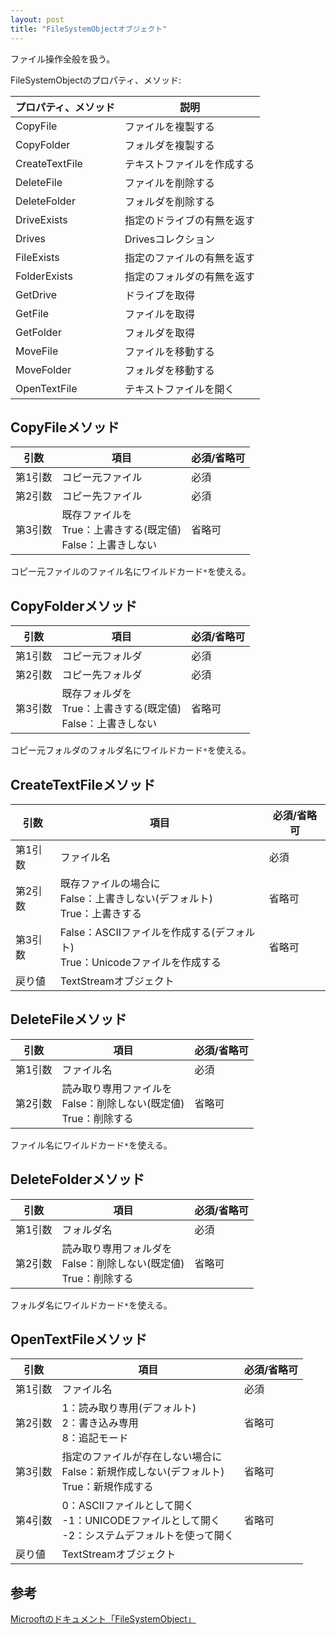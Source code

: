 ```yaml
---
layout: post
title: "FileSystemObjectオブジェクト"
---
```


ファイル操作全般を扱う。
 
FileSystemObjectのプロパティ、メソッド:

|プロパティ、メソッド|説明|
|---|---|
|CopyFile|ファイルを複製する|
|CopyFolder|フォルダを複製する|
|CreateTextFile|テキストファイルを作成する|
|DeleteFile|ファイルを削除する|
|DeleteFolder|フォルダを削除する|
|DriveExists|指定のドライブの有無を返す|
|Drives|Drivesコレクション|
|FileExists|指定のファイルの有無を返す|
|FolderExists|指定のフォルダの有無を返す|
|GetDrive|ドライブを取得|
|GetFile|ファイルを取得|
|GetFolder|フォルダを取得|
|MoveFile|ファイルを移動する|
|MoveFolder|フォルダを移動する|
|OpenTextFile|テキストファイルを開く|

## CopyFileメソッド

|引数|項目|必須/省略可|
|---|---|---|
|第1引数|コピー元ファイル|必須|
|第2引数|コピー先ファイル|必須|
|第3引数|既存ファイルを<br />True：上書きする(既定値)<br />False：上書きしない|省略可|

コピー元ファイルのファイル名にワイルドカード`*`を使える。

## CopyFolderメソッド

|引数|項目|必須/省略可|
|---|---|---|
|第1引数|コピー元フォルダ|必須|
|第2引数|コピー先フォルダ|必須|
|第3引数|既存フォルダを<br />True：上書きする(既定値)<br />False：上書きしない|省略可|

コピー元フォルダのフォルダ名にワイルドカード`*`を使える。

## CreateTextFileメソッド

|引数|項目|必須/省略可|
|---|---|---|
|第1引数|ファイル名|必須|
|第2引数|既存ファイルの場合に<br />False：上書きしない(デフォルト)<br />True：上書きする|省略可|
|第3引数|False：ASCIIファイルを作成する(デフォルト)<br />True：Unicodeファイルを作成する|省略可|
|戻り値|TextStreamオブジェクト||

## DeleteFileメソッド

|引数|項目|必須/省略可|
|---|---|---|
|第1引数|ファイル名|必須|
|第2引数|読み取り専用ファイルを<br />False：削除しない(既定値)<br />True：削除する|省略可|

ファイル名にワイルドカード`*`を使える。

## DeleteFolderメソッド

|引数|項目|必須/省略可|
|---|---|---|
|第1引数|フォルダ名|必須|
|第2引数|読み取り専用フォルダを<br />False：削除しない(既定値)<br />True：削除する|省略可|

フォルダ名にワイルドカード`*`を使える。

## OpenTextFileメソッド

|引数|項目|必須/省略可|
|---|---|---|
|第1引数|ファイル名|必須|
|第2引数|1：読み取り専用(デフォルト)<br />2：書き込み専用<br />8：追記モード|省略可|
|第3引数|指定のファイルが存在しない場合に<br />False：新規作成しない(デフォルト)<br />True：新規作成する|省略可|
|第4引数|0：ASCIIファイルとして開く<br />-1：UNICODEファイルとして開く<br />-2：システムデフォルトを使って開く|省略可|
|戻り値|TextStreamオブジェクト||

## 参考

[Microoftのドキュメント「FileSystemObject」](https://docs.microsoft.com/ja-jp/previous-versions/windows/scripting/cc409798(v=msdn.10))




